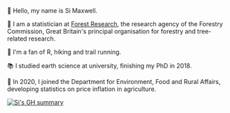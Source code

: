 👋 Hello, my name is Si Maxwell.

🌳 I am a statistician at [Forest Research](https://www.forestresearch.gov.uk/), the research agency of the Forestry Commission, Great Britain's principal organisation for forestry and tree-related research.

🥾 I'm a fan of R, hiking and trail running.

📚 I studied earth science at university, finishing my PhD in 2018.

🚜 In 2020, I joined the Department for Environment, Food and Rural Affairs, developing statistics on price inflation in agriculture.

[![Si's GH summary](https://github-readme-stats.vercel.app/api?username=simaxwell&count_private=true&theme=codeSTACKr&show_icons=true)](https://github.com/anuraghazra/github-readme-stats)
